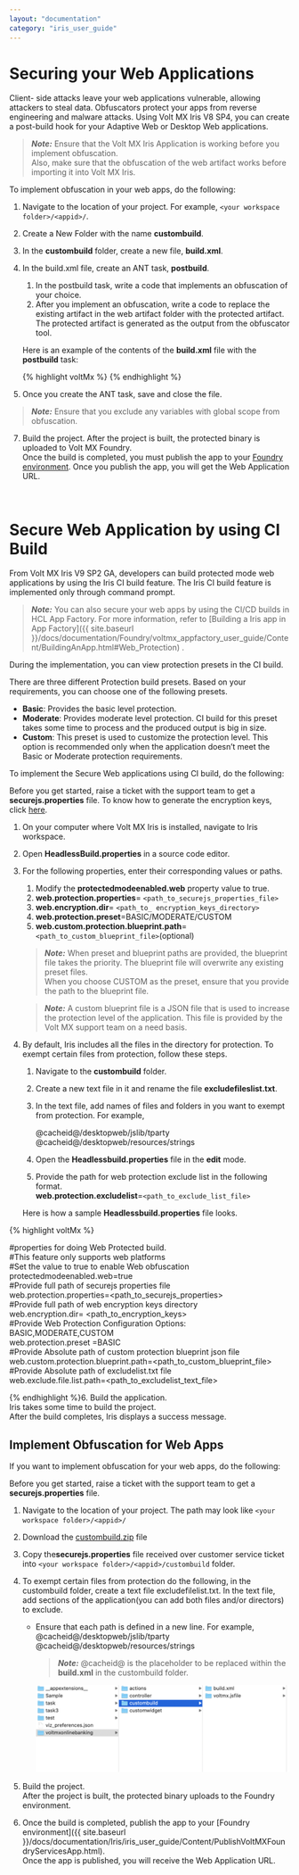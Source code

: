 ```yaml
---
layout: "documentation"
category: "iris_user_guide"
---
```

                          


Securing your Web Applications
==============================

Client- side attacks leave your web applications vulnerable, allowing attackers to steal data. Obfuscators protect your apps from reverse engineering and malware attacks. Using Volt MX Iris V8 SP4, you can create a post-build hook for your Adaptive Web or Desktop Web applications.

> **_Note:_** Ensure that the Volt MX Iris Application is working before you implement obfuscation.  
Also, make sure that the obfuscation of the web artifact works before importing it into Volt MX Iris.

To implement obfuscation in your web apps, do the following:

1.  Navigate to the location of your project. For example, `<your workspace folder>/<appid>/`.
2.  Create a New Folder with the name **custombuild**.
3.  In the **custombuild** folder, create a new file, **build.xml**.
4.  In the build.xml file, create an ANT task, **postbuild**.
    
    1.  In the postbuild task, write a code that implements an obfuscation of your choice.
    2.  After you implement an obfuscation, write a code to replace the existing artifact in the web artifact folder with the protected artifact.  
        The protected artifact is generated as the output from the obfuscator tool.
    
    Here is an example of the contents of the **build.xml** file with the **postbuild** task:
    
    {% highlight voltMx %}<?xml version="1.0" encoding="UTF-8"?>
    <project name="CustomBuildTask" basedir=".">
        <target name="postbuild"  description="post build for spa/desktopweb">
            <echo message="Post Build Started for Project :: ${projname}" />
            <!-- Code to generate protected artifact from chosen obfucator and replacing the existing webartifact -->
            <!-- App Developer Code start -->
            <exec executable="cmd" failonerror="true">
                <arg line="${project.loc}\custombuild\somebatch.bat --app ${webartifactpath} -- ANY OTHER INPUTS FOR YOUR OBFUSCATOR" />
                <redirector output="${basedir}\protected_ob.log" alwayslog="true"></redirector>
            </exec>
            <!-- start error message code - to halt the system when any error occurs -->
            <loadfile srcfile="${basedir}\protected_ob.log" property="errorline">
                <filterchain>
                    <linecontains>
                        <contains value="ERROR, UNEXPECTED EXCEPTION"></contains>
                    </linecontains>
                </filterchain>
            </loadfile>
            <fail message="Unable to obfuscate - ${errorline}">
                <condition>
                    <contains string="${errorline}" substring="ERROR, UNEXPECTED EXCEPTION"/>
                </condition>
            </fail>
            <!-- error message Code end -->
            <!-- replacing old artifact with protected artifact start-->
            <move  file="${webartifactfolder}/${projname}.${webartifacttype}" tofile="${webartifactfolder}/${projname}-old.${webartifacttype}"/>
            <move  file="${basedir}/protected_${projname}.${webartifacttype}" tofile="${webartifactfolder}/${projname}.${webartifacttype}"/>
            <!-- replacing old artifact with protected artifact end-->
            <!-- App Developer Code end -->
        </target>
    </project>
    {% endhighlight %}
5.  Once you create the ANT task, save and close the file.

> **_Note:_** Ensure that you exclude any variables with global scope from obfuscation.

7.  Build the project. After the project is built, the protected binary is uploaded to Volt MX Foundry.  
    Once the build is completed, you must publish the app to your [Foundry environment](PublishVoltMXFoundryServicesApp.html). Once you publish the app, you will get the Web Application URL.

 

Secure Web Application by using CI Build
========================================

From Volt MX Iris V9 SP2 GA, developers can build protected mode web applications by using the Iris CI build feature. The Iris CI build feature is implemented only through command prompt.

> **_Note:_** You can also secure your web apps by using the CI/CD builds in HCL App Factory. For more information, refer to [Building a Iris app in App Factory]({{ site.baseurl }}/docs/documentation/Foundry/voltmx_appfactory_user_guide/Content/BuildingAnApp.html#Web_Protection) .

During the implementation, you can view protection presets in the CI build.

There are three different Protection build presets. Based on your requirements, you can choose one of the following presets.

*   **Basic**: Provides the basic level protection.
*   **Moderate**: Provides moderate level protection. CI build for this preset takes some time to process and the produced output is big in size.
*   **Custom**: This preset is used to customize the protection level. This option is recommended only when the application doesn’t meet the Basic or Moderate protection requirements.

To implement the Secure Web applications using CI build, do the following:

Before you get started, raise a ticket with the support team to get a **securejs.properties** file. To know how to generate the encryption keys, click [here](ApplicationSecurity_Web.html#rsa-key-pair-generation-encryption-and-usage).

1.  On your computer where Volt MX Iris is installed, navigate to Iris workspace.
2.  Open **HeadlessBuild.properties** in a source code editor.
3.  For the following properties, enter their corresponding values or paths.
    
    1.  Modify the **protectedmodeenabled.web** property value to true.
    2.  **web.protection.properties**\= `<path_to_securejs_properties_file>`
    3.  **web.encryption.dir**\= `<path_to_ encryption_keys_directory>`
    4.  **web.protection.preset**\=BASIC/MODERATE/CUSTOM
    5.  **web.custom.protection.blueprint.path**\= `<path_to_custom_blueprint_file>`(optional)
    
    > **_Note:_** When preset and blueprint paths are provided, the blueprint file takes the priority. The blueprint file will overwrite any existing preset files.  
    When you choose CUSTOM as the preset, ensure that you provide the path to the blueprint file.
    
    > **_Note:_** A custom blueprint file is a JSON file that is used to increase the protection level of the application. This file is provided by the Volt MX support team on a need basis.
    
4.  By default, Iris includes all the files in the directory for protection. To exempt certain files from protection, follow these steps.  
    
    1.  Navigate to the **custombuild** folder.
    2.  Create a new text file in it and rename the file **excludefileslist.txt**.
    3.  In the text file, add names of files and folders in you want to exempt from protection. For example,  
        
        @cacheid@/desktopweb/jslib/tparty  
        @cacheid@/desktopweb/resources/strings
        
    4.  Open the **Headlessbuild.properties** file in the **edit** mode.
    5.  Provide the path for web protection exclude list in the following format.  
        **web.protection.excludelist**\=`<path_to_exclude_list_file>`
    
    Here is how a sample **Headlessbuild.properties** file looks.
    
{% highlight voltMx %}  
  
#properties for doing Web Protected build.  
#This feature only supports web platforms  
#Set the value to true to enable Web obfuscation  
protectedmodeenabled.web=true  
#Provide full path of securejs properties file  
web.protection.properties=<path_to_securejs_properties>  
#Provide full path of web encryption keys directory  
web.encryption.dir= <path_to_encryption_keys>  
#Provide Web Protection Configuration Options: BASIC,MODERATE,CUSTOM  
web.protection.preset =BASIC  
#Provide Absolute path of custom protection blueprint json file web.custom.protection.blueprint.path=<path_to_custom_blueprint_file>  
#Provide Absolute path of excludelist.txt file  
web.exclude.file.list.path=<path_to_excludelist_text_file>  

{% endhighlight %}6.  Build the application.  
    Iris takes some time to build the project.  
    After the build completes, Iris displays a success message.

Implement Obfuscation for Web Apps
----------------------------------

If you want to implement obfuscation for your web apps, do the following:

Before you get started, raise a ticket with the support team to get a **securejs.properties** file.

1.  Navigate to the location of your project. The path may look like `<your workspace folder>/<appid>/`  
    
2.  Download the [custombuild.zip](https://docs.voltmx.com/voltmxlibrary/iris/zip/user_guide/custombuild.zip) file
3.  Copy the**securejs.properties** file received over customer service ticket into `<your workspace folder>/<appid>/custombuild` folder.
4.  To exempt certain files from protection do the following, in the custombuild folder, create a text file excludefilelist.txt. In the text file, add sections of the application(you can add both files and/or directors) to exclude.
    *   Ensure that each path is defined in a new line. For example,  
        @cacheid@/desktopweb/jslib/tparty  
        @cacheid@/desktopweb/resources/strings
        
        > **_Note:_** @cacheid@ is the placeholder to be replaced within the **build.xml** in the custombuild folder.
        
          
        ![](Resources/Images/obfuscation_adaptiveweb.png)
        
5.  Build the project.  
    After the project is built, the protected binary uploads to the Foundry environment.
    
6.  Once the build is completed, publish the app to your [Foundry environment]({{ site.baseurl }}/docs/documentation/Iris/iris_user_guide/Content/PublishVoltMXFoundryServicesApp.html).  
    Once the app is published, you will receive the Web Application URL.
